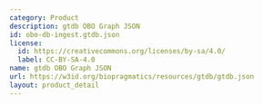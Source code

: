 ```yaml
---
category: Product
description: gtdb OBO Graph JSON
id: obo-db-ingest.gtdb.json
license:
  id: https://creativecommons.org/licenses/by-sa/4.0/
  label: CC-BY-SA-4.0
name: gtdb OBO Graph JSON
url: https://w3id.org/biopragmatics/resources/gtdb/gtdb.json
layout: product_detail
---
```

